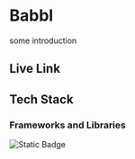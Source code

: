 # Babbl

some introduction

## Live Link

## Tech Stack

### Frameworks and Libraries

![Static Badge](https://img.shields.io/badge/Python-%20-white?style=for-the-badge&logo=Python&label=python)

